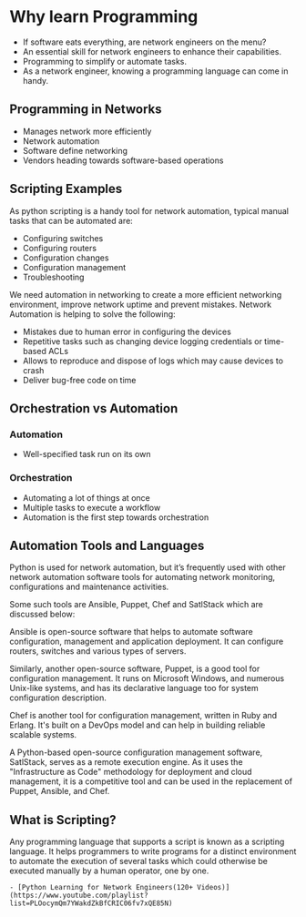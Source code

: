 # Why learn Programming

- If software eats everything, are network engineers on the menu?
- An essential skill for network engineers to enhance their capabilities.
- Programming to simplify or automate tasks.
- As a network engineer, knowing a programming language can come in handy.

## Programming in Networks

- Manages network more efficiently
- Network automation
- Software define networking
- Vendors heading towards software-based operations

## Scripting Examples

As python scripting is a handy tool for network automation, typical manual tasks that can be automated are:

- Configuring switches
- Configuring routers
- Configuration changes
- Configuration management
- Troubleshooting

We need automation in networking to create a more efficient networking environment, improve network uptime and prevent mistakes. Network Automation is helping to solve the following:

- Mistakes due to human error in configuring the devices
- Repetitive tasks such as changing device logging credentials or time-based ACLs
- Allows to reproduce and dispose of logs which may cause devices to crash
- Deliver bug-free code on time

## Orchestration vs Automation

### Automation

- Well-specified task run on its own

### Orchestration

- Automating a lot of things at once
- Multiple tasks to execute a workflow
- Automation is the first step towards orchestration

## Automation Tools and Languages

Python is used for network automation, but it’s frequently used with other network automation software tools for automating network monitoring, configurations and maintenance activities.

Some such tools are Ansible, Puppet, Chef and SatlStack which are discussed below:

Ansible is open-source software that helps to automate software configuration, management and application deployment. It can configure routers, switches and various types of servers.

Similarly, another open-source software, Puppet, is a good tool for configuration management. It runs on Microsoft Windows, and numerous Unix-like systems, and has its declarative language too for system configuration description.

Chef is another tool for configuration management, written in Ruby and Erlang. It's built on a DevOps model and can help in building reliable scalable systems.

A Python-based open-source configuration management software, SatlStack, serves as a remote execution engine. As it uses the "Infrastructure as Code" methodology for deployment and cloud management, it is a competitive tool and can be used in the replacement of Puppet, Ansible, and Chef.

## What is Scripting?

Any programming language that supports a script is known as a scripting language. It helps programmers to write programs for a distinct environment to automate the execution of several tasks which could otherwise be executed manually by a human operator, one by one.

```{seealso}
- [Python Learning for Network Engineers(120+ Videos)](https://www.youtube.com/playlist?list=PLOocymQm7YWakdZkBfCRIC06fv7xQE85N)
```
